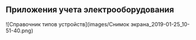 ## Приложения учета электрооборудования


![Справочник типов устройств](images/Снимок экрана_2019-01-25_10-51-40.png)
